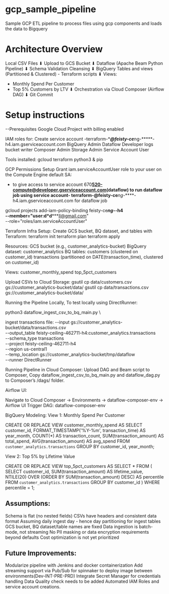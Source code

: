 # gcp_sample_pipeline
Sample GCP ETL  pipeline to process files using gcp components and loads the data to Bigquery

# Architecture Overview

Local CSV Files
⬇
Upload to GCS Bucket 
⬇
Dataflow (Apache Beam Python Pipeline)
⬇
Schema Validation Cleansing 
⬇
BigQuery Tables and views (Partitioned & Clustered) - Terraform scripts
⬇
Views:
- Monthly Spend Per Customer
- Top 5% Customers by LTV
⬇
Orchestration via Cloud Composer (Airflow DAG)
⬇
Git Commit

# Setup instructions

--Prerequisites
Google Cloud Project with billing enabled

IAM roles for:
Create service account -terraform-****@feisty-ce***ng-*****-h4.iam.gserviceaccount.com
BigQuery Admin
Dataflow Developer
logs bucket writer
Composer Admin
Storage Admin
Service Account User 

Tools installed:
gcloud
terraform
python3 & pip

GCP Permissions Setup
Grant iam.serviceAccountUser role to your user on the Compute Engine default SA:
- to give access to service account 670******520-compute@developer.gserviceaccount.com(dataflow)
  to run dataflow job using service account- terraform-****@feisty-ce***ng-*****-h4.iam.gserviceaccount.com for dataflow job


gcloud projects add-iam-policy-binding feisty-ce***ng-*****-h4 \
--member="user:d*d*****ll@gmail.com" \
--role="roles/iam.serviceAccountUser"

Terraform Infra Setup:
Create GCS bucket, BQ dataset, and tables with Terraform:
terraform init
terraform plan
terraform apply

Resources:
GCS bucket (e.g., customer_analytics-bucket)
BigQuery dataset: customer_analytics
BQ tables:
customers (clustered on customer_id)
transactions (partitioned on DATE(transaction_time), clustered on customer_id)

Views:
customer_monthly_spend
top_5pct_customers

Upload CSVs to Cloud Storage:
gsutil cp data/customers.csv gs://customer_analytics-bucket/data/
gsutil cp data/transactions.csv gs://customer_analytics-bucket/data/

Running the Pipeline Locally, To test locally using DirectRunner:

python3 dataflow_ingest_csv_to_bq_main.py \

ingest transactions file: 
--input gs://customer_analytics-bucket/data/transactions.csv \
--output_table feisty-ceiling-462711-h4:customer_analytics.transactions \
--schema_type transactions \
--project feisty-ceiling-462711-h4 \
--region us-central1 \
--temp_location gs://customer_analytics-bucket/tmp/dataflow \
--runner DirectRunner

Running Pipeline in Cloud Composer:
Upload DAG and Beam script to Composer,
Copy dataflow_ingest_csv_to_bq_main.py and dataflow_dag.py to Composer’s /dags/ folder.


Airflow UI:

Navigate to Cloud Composer → Environments → dataflow-composer-env → Airflow UI
Trigger DAG: dataflow-composer-env

BigQuery Modeling:
View 1: Monthly Spend Per Customer

CREATE OR REPLACE VIEW customer_monthly_spend AS
SELECT
customer_id,
FORMAT_TIMESTAMP('%Y-%m', transaction_time) AS year_month,
COUNT(*) AS transaction_count,
SUM(transaction_amount) AS total_spend,
AVG(transaction_amount) AS avg_spend
FROM `customer_analytics.transactions`
GROUP BY customer_id, year_month;

View 2: Top 5% by Lifetime Value

CREATE OR REPLACE VIEW top_5pct_customers AS
SELECT *
FROM (
SELECT
customer_id,
SUM(transaction_amount) AS lifetime_value,
NTILE(20) OVER (ORDER BY SUM(transaction_amount) DESC) AS percentile
FROM `customer_analytics.transactions`
GROUP BY customer_id
)
WHERE percentile = 1;

Assumptions:
------------
Schema is flat (no nested fields)
CSVs have headers and consistent data format
Assuming daily ingest day - hence day partitioning for ingest tables
GCS bucket, BQ dataset/table names are fixed
Data ingestion is batch-mode, not streaming
No PII masking or data encryption requirements beyond defaults
Cost optimization is not yet prioritized

Future Improvements:
-------------------
Modularize pipeline with Jenkins and docker containerization
Add streaming support via Pub/Sub for spinnaker to deploy image between environments(Dev-INT-PRE-PRD)
Integrate Secret Manager for credentials handling
Data Quality check needs to be added
Automated IAM Roles and service account creations.